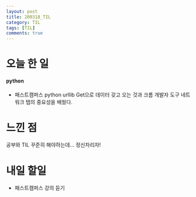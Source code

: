 ```yaml
---
layout: post
title: 200318_TIL
category: TIL
tags: [TIL]
comments: true
---
```


# 오늘 한 일
#### python
- 패스트캠퍼스 python urllib Get으로 데이터 갖고 오는 것과 크롬 개발자 도구 네트워크 탭의 중요성을 배웠다.

# 느낀 점
공부와 TIL 꾸준히 해야하는데... 정신차리자!

# 내일 할일
- 패스트캠퍼스 강의 듣기
